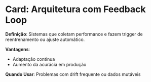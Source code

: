 # Card: Arquitetura com Feedback Loop

**Definição**: Sistemas que coletam performance e fazem trigger de reentrenamento ou ajuste automático.

**Vantagens**:
- Adaptação contínua
- Aumento da acurácia em produção

**Quando Usar**:
Problemas com drift frequente ou dados mutáveis
